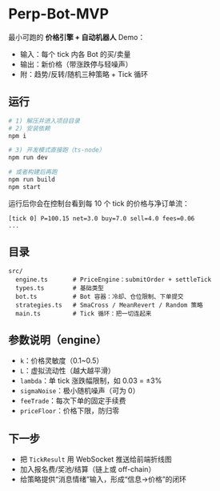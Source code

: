 # Perp-Bot-MVP

最小可跑的 **价格引擎 + 自动机器人** Demo：
- 输入：每个 tick 内各 Bot 的买/卖量
- 输出：新价格（带涨跌停与轻噪声）
- 附：趋势/反转/随机三种策略 + Tick 循环

## 运行

```bash
# 1) 解压并进入项目目录
# 2) 安装依赖
npm i

# 3) 开发模式直接跑（ts-node）
npm run dev

# 或者构建后再跑
npm run build
npm start
```

运行后你会在控制台看到每 10 个 tick 的价格与净订单流：

```
[tick 0] P=100.15 net=3.0 buy=7.0 sell=4.0 fees=0.06
...
```

## 目录
```
src/
  engine.ts       # PriceEngine：submitOrder + settleTick
  types.ts        # 基础类型
  bot.ts          # Bot 容器：冷却、仓位限制、下单提交
  strategies.ts   # SmaCross / MeanRevert / Random 策略
  main.ts         # Tick 循环：把一切连起来
```

## 参数说明（engine）
- `k`：价格灵敏度（0.1~0.5）
- `L`：虚拟流动性（越大越平滑）
- `lambda`：单 tick 涨跌幅限制，如 0.03 = ±3%
- `sigmaNoise`：极小随机噪声（可为 0）
- `feeTrade`：每次下单的固定手续费
- `priceFloor`：价格下限，防归零

## 下一步
- 把 `TickResult` 用 WebSocket 推送给前端折线图
- 加入报名费/奖池/结算（链上或 off-chain）
- 给策略提供“消息情绪”输入，形成“信息→价格”的闭环
